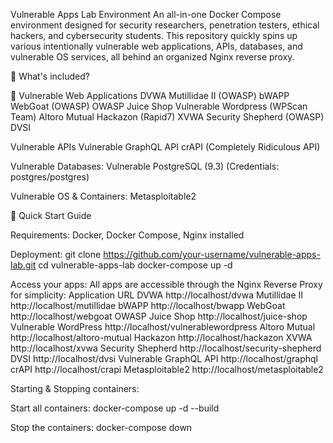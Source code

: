 Vulnerable Apps Lab Environment
An all-in-one Docker Compose environment designed for security researchers, penetration testers, ethical hackers, and cybersecurity students. This repository quickly spins up various intentionally vulnerable web applications, APIs, databases, and vulnerable OS services, all behind an organized Nginx reverse proxy.

📌 What's included?

🔹 Vulnerable Web Applications
DVWA
Mutillidae II (OWASP)
bWAPP
WebGoat (OWASP)
OWASP Juice Shop
Vulnerable Wordpress (WPScan Team)
Altoro Mutual
Hackazon (Rapid7)
XVWA
Security Shepherd (OWASP)
DVSI

Vulnerable APIs
Vulnerable GraphQL API
crAPI (Completely Ridiculous API)

Vulnerable Databases:
Vulnerable PostgreSQL (9.3)
(Credentials: postgres/postgres)

Vulnerable OS & Containers:
Metasploitable2

🚀 Quick Start Guide

Requirements:
Docker, Docker Compose, Nginx installed

Deployment:
git clone https://github.com/your-username/vulnerable-apps-lab.git
cd vulnerable-apps-lab
docker-compose up -d

Access your apps:
All apps are accessible through the Nginx Reverse Proxy for simplicity:
Application	URL
DVWA	http://localhost/dvwa
Mutillidae II	http://localhost/mutillidae
bWAPP	http://localhost/bwapp
WebGoat	http://localhost/webgoat
OWASP Juice Shop	http://localhost/juice-shop
Vulnerable WordPress	http://localhost/vulnerablewordpress
Altoro Mutual	http://localhost/altoro-mutual
Hackazon	http://localhost/hackazon
XVWA	http://localhost/xvwa
Security Shepherd	http://localhost/security-shepherd
DVSI	http://localhost/dvsi
Vulnerable GraphQL API	http://localhost/graphql
crAPI	http://localhost/crapi
Metasploitable2	http://localhost/metasploitable2

Starting & Stopping containers:


Start all containers:
docker-compose up -d --build

Stop the containers:
docker-compose down
